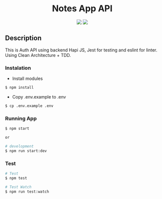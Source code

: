 <h1 align="center">Notes App API</h1>

<p align="center">
<img src="https://github.com/yat98/dicoding_auth_api/actions/workflows/ci.yml/badge.svg" />
<img src="https://github.com/yat98/dicoding_auth_api/actions/workflows/cd.yml/badge.svg" />
</p>
<h2>Description</h2>
<p>
This is Auth API using backend Hapi JS, Jest for testing and eslint for linter. Using Clean Architecture + TDD.
<p>

<h3>Instalation</h3>

- Install modules

```bash
$ npm install
```

- Copy .env.example to .env

```bash
$ cp .env.example .env
```

<h3>Running App</h3>

```bash
$ npm start

or

# development
$ npm run start:dev
```

<h3>Test</h3>

```bash
# Test
$ npm test

# Test Watch
$ npm run test:watch
```